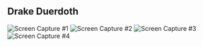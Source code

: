 ## Drake Duerdoth 

![Screen Capture #1](spring-petclinic/images/1.png)
![Screen Capture #2](spring-petclinic/images/2.png)
![Screen Capture #3](spring-petclinic/images/3.png)
![Screen Capture #4](spring-petclinic/images/4.png)
